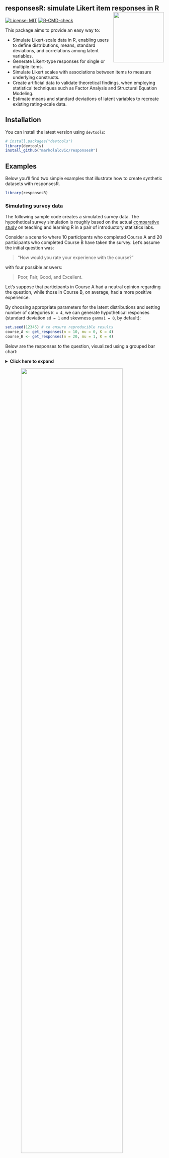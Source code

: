 
## responsesR: simulate Likert item responses in R <img src='./figures/logo.png' align="right" height="160" />

<!-- badges: start -->

[![License:
MIT](https://img.shields.io/badge/License-MIT-yellow.svg)](https://opensource.org/licenses/MIT)
[![R-CMD-check](https://github.com/markolalovic/responsesR/actions/workflows/R-CMD-check.yaml/badge.svg)](https://github.com/markolalovic/responsesR/actions/workflows/R-CMD-check.yaml)
<!-- badges: end -->

This package aims to provide an easy way to:

- Simulate Likert-scale data in R, enabling users to define
  distributions, means, standard deviations, and correlations among
  latent variables.
- Generate Likert-type responses for single or multiple items.
- Simulate Likert scales with associations between items to measure
  underlying constructs.
- Create artificial data to validate theoretical findings, when
  employing statistical techniques such as Factor Analysis and
  Structural Equation Modeling.
- Estimate means and standard deviations of latent variables to recreate
  existing rating-scale data.

## Installation

You can install the latest version using `devtools`:

``` r
# install.packages("devtools")
library(devtools)
install_github("markolalovic/responsesR")
```

## Examples

Below you’ll find two simple examples that illustrate how to create
synthetic datasets with responsesR.

``` r
library(responsesR)
```

### Simulating survey data

The following sample code creates a simulated survey data. The
hypothetical survey simulation is roughly based on the actual
[comparative study](https://arxiv.org/abs/2201.12960) on teaching and
learning R in a pair of introductory statistics labs.

Consider a scenario where 10 participants who completed Course A and 20
participants who completed Course B have taken the survey. Let’s assume
the initial question was:

> “How would you rate your experience with the course?”

with four possible answers:

> Poor, Fair, Good, and Excellent.

Let’s suppose that participants in Course A had a neutral opinion
regarding the question, while those in Course B, on average, had a more
positive experience.

By choosing appropriate parameters for the latent distributions and
setting number of categories `K = 4`, we can generate hypothetical
responses (standard deviation `sd = 1` and skewness `gamma1 = 0`, by
default):

``` r
set.seed(12345) # to ensure reproducible results
course_A <- get_responses(n = 10, mu = 0, K = 4)
course_B <- get_responses(n = 20, mu = 1, K = 4)
```

Below are the responses to the question, visualized using a grouped bar
chart:
<details>
<summary>
<b><a style="cursor: pointer;">Click here to expand </a></b>
</summary>

``` r
# To summarize the results, create a data frame from all responses.
K <- 4
ngroups <- 2
cats <- c("Poor", "Fair", "Good", "Excellent")
data <- data.frame(
  Course = rep(c("A", "B"), each=K),
  Response = factor(rep(cats, ngroups), levels=cats),
  Prop = c(get_prop_table(course_A, K), get_prop_table(course_B, K)))
data <- data[data$Prop > 0, ]
# > data
#   Course  Response Prop
# 1      A      Poor 0.30
# 2      A      Fair 0.20
# 3      A      Good 0.20
# 4      A Excellent 0.30
# 6      B      Fair 0.10
# 7      B      Good 0.25
# 8      B Excellent 0.65

# The results can then be visualized using a grouped bar chart.
xbreaks <- seq(from = 0, to = .8, length.out = 5)
xlimits <- c(0, max(data$Prop) + 0.01)
xlabs <- sapply(xbreaks, percentify)
data$Course <- factor(data$Course, levels = c("B", "A"))
p <- ggplot(data=data, aes(x=Prop, y=Response, fill=Course)) +
  geom_col(position=position_dodge2(preserve = "single", padding = 0)) +  
  scale_x_continuous(breaks = xbreaks, labels = xlabs, limits = xlimits) +  
  scale_y_discrete(limits = rev(levels(data$Response))) +
  scale_fill_manual("legend", 
                    values = c("#64BAAA", "#154E56"), 
                    labels = c("Course A", "Course B"),
                    limits = c("A", "B")) + 
  ggtitle("How would you rate your experience with the course?") +
  theme(text = element_text(size=10),
        axis.title.y = element_blank(),
        axis.title.x = element_blank(),
        legend.position = "bottom",
        legend.title = element_blank(),
        plot.title = element_text(size=11))
p
```

</details>
<p>
</p>

<img src="./figures/articles_courses_grouped_bar_chart-1.png" width="80%" style="display: block; margin: auto;" />

Suppose that the survey also asked the participants to rate their skills
on a 5-point Likert scale, ranging from 1 (very poor) to 5 (very good)
in:

- Programming,
- Searching Online,
- Solving Problems.

The survey was completed by the participants both before and after
taking the course for a pre and post-comparison. Suppose that
participants’ assessments of:

- Programming skills on average increased,
- Searching Online stayed about the same,
- Solving Problems increased in Course A, but decreased for participants
  in Course B.

Let’s simulate the survey data for this scenario (number of categories
is `K = 5` by default):

``` r
set.seed(12345) # to ensure reproducible results

# Pre- and post assessments of skills: 1, 2, 3 for course A
pre_A <- get_responses(n = 10, mu = c(-1, 0, 1))
post_A <- get_responses(n = 10, mu = c(0, 0, 2))

# Pre- and post assessments of skills: 1, 2, 3 for course B
pre_B <- get_responses(n = 20, mu = c(-1, 0, 1))
post_B <- get_responses(n = 20, mu = c(0, 0, 0)) # <-- decrease for skill 3
```

The grouped bar chart below displays the responses to Likert-scale
questions before and after taking the course:
<details>
<summary>
<b><a style="cursor: pointer;">Click here to expand </a></b>
</summary>

``` r
# To summarize the results, create a data frame from all responses.
data <- list(pre_A, post_A, pre_B, post_B)
items <- 6 # for 3 questions before and after
K <- 5 # for a 5-point Likert scale
skills <- c("Programming", "Searching online", "Solving problems")
questions <- rep(as.vector(sapply(skills, function(skill) rep(skill, K))), 4)
questions <- factor(questions, levels = skills)
data <- data.frame (
  Course = c(rep("Course A", items * K), rep("Course B", items * K)),
  Question = questions,
  Time = as.factor(rep(c(rep("before", 3*K), rep("after", 3*K)), 2)),
  resp = rep(rep(1:K, 3), length(data)),
  prop = as.vector(sapply(data, function(d) as.vector(t(get_prop_table(d, K))))))
# > head(data)
#     Course         Question   Time resp prop
# 1 Course A      Programming before    1  0.2
# 2 Course A      Programming before    2  0.4
# 3 Course A      Programming before    3  0.3
# 4 Course A      Programming before    4  0.0
# 5 Course A      Programming before    5  0.1
# 6 Course A Searching online before    1  0.1

# And visualize the results with a stacked bar chart:
data_pos <- data[data$resp >= 4, ]
data_neg <- data[data$resp <= 2, ]

data_neu <- data[data$resp == 3, ]
data_neu$prop <- data_neu$prop / 2

data_pos <- rbind(data_pos, data_neu)
data_pos$resp <- factor(data_pos$resp, levels = rev(1:5))

data_neg <- rbind(data_neg, data_neu)
data_neg$prop <- (-data_neg$prop)
data_neg$resp <- factor(data_neg$resp, levels = 1:5)

color_palette <- brewer.pal(n=5, name = "BrBG") 
color_palette[3] <- "#bababaff"
p <- ggplot(data = data_pos, aes(x = Time, y = prop, fill = resp)) +
  geom_col() +
  geom_col(data = data_neg) +
  coord_flip() +
  facet_nested(
    rows = vars(Question, Course), switch = "y",
    strip = strip_nested(size = "variable"),
    labeller = labeller(Question = label_wrap_gen(width = 10))
  ) +
  theme_bw() +
  theme(strip.placement = "outside") +
  theme(
    axis.ticks.x = element_blank(),
    axis.ticks.y = element_blank(),
    legend.position = "bottom",
    legend.title = element_blank(),
    text = element_text(size = 10),
    strip.text.y.left = element_text(angle = 0, size = 8),
    panel.spacing.y = unit(c(2, 5, 2, 5, 2), "mm")
  ) +
  xlab("") +
  ylab("Percentage") +
  scale_y_continuous(limits = c(-1, 1), 
                     breaks = seq(from = -1, to = 1, by = 0.5), 
                     labels = c(100, 50, 0, 50, 100)) + 
  scale_fill_manual("", breaks = 1:5, values = color_palette,
                      labels = c("Very poor", "Poor", "Fair", "Good", "Very good"))
p
```

</details>
<p>
</p>

<img src="./figures/articles_courses_stacked_bar_chart-1.png" width="80%" style="display: block; margin: auto;" />

### Replicating survey data

The following sample code covers the topic of replicating survey data in
order to create scale scores. For this, we will use part of [bfi
dataset](https://search.r-project.org/CRAN/refmans/psych/html/bfi.html)
from package psych. In particular, only the first 5 items A1-A5
corresponding to agreeableness and attribute gender:

``` r
library(psych)
avars <- c("A1", "A2", "A3", "A4", "A5")
data <- bfi[, c(avars, "gender")]
```

Each item was answered on a six point scale ranging from 1 (very
inaccurate), to 6 (very accurate) and the size of the female and male
samples were 1881 and 919 respectively:
<details>
<summary>
<b><a style="cursor: pointer;">Click here to expand </a></b>
</summary>

``` r
# Males = 1, Females = 2.
mapdf <- data.frame(old = 1:2, new = c("Male", "Female"))
data$gender <- mapdf$new[match(data$gender, mapdf$old)]

# Impute the missing values.
for (avar in avars) {
  data[, avar][is.na(data[, avar])] <- median(data[, avar], na.rm=TRUE)
}
knitr::kable(head(data), format="html")
table(data$gender)
```

</details>
<p>
</p>
<table>
<thead>
<tr>
<th style="text-align:left;">
</th>
<th style="text-align:right;">
A1
</th>
<th style="text-align:right;">
A2
</th>
<th style="text-align:right;">
A3
</th>
<th style="text-align:right;">
A4
</th>
<th style="text-align:right;">
A5
</th>
<th style="text-align:left;">
gender
</th>
</tr>
</thead>
<tbody>
<tr>
<td style="text-align:left;">
61617
</td>
<td style="text-align:right;">
2
</td>
<td style="text-align:right;">
4
</td>
<td style="text-align:right;">
3
</td>
<td style="text-align:right;">
4
</td>
<td style="text-align:right;">
4
</td>
<td style="text-align:left;">
Male
</td>
</tr>
<tr>
<td style="text-align:left;">
61618
</td>
<td style="text-align:right;">
2
</td>
<td style="text-align:right;">
4
</td>
<td style="text-align:right;">
5
</td>
<td style="text-align:right;">
2
</td>
<td style="text-align:right;">
5
</td>
<td style="text-align:left;">
Female
</td>
</tr>
<tr>
<td style="text-align:left;">
61620
</td>
<td style="text-align:right;">
5
</td>
<td style="text-align:right;">
4
</td>
<td style="text-align:right;">
5
</td>
<td style="text-align:right;">
4
</td>
<td style="text-align:right;">
4
</td>
<td style="text-align:left;">
Female
</td>
</tr>
<tr>
<td style="text-align:left;">
61621
</td>
<td style="text-align:right;">
4
</td>
<td style="text-align:right;">
4
</td>
<td style="text-align:right;">
6
</td>
<td style="text-align:right;">
5
</td>
<td style="text-align:right;">
5
</td>
<td style="text-align:left;">
Female
</td>
</tr>
<tr>
<td style="text-align:left;">
61622
</td>
<td style="text-align:right;">
2
</td>
<td style="text-align:right;">
3
</td>
<td style="text-align:right;">
3
</td>
<td style="text-align:right;">
4
</td>
<td style="text-align:right;">
5
</td>
<td style="text-align:left;">
Male
</td>
</tr>
<tr>
<td style="text-align:left;">
61623
</td>
<td style="text-align:right;">
6
</td>
<td style="text-align:right;">
6
</td>
<td style="text-align:right;">
5
</td>
<td style="text-align:right;">
6
</td>
<td style="text-align:right;">
5
</td>
<td style="text-align:left;">
Female
</td>
</tr>
</tbody>
</table>

    #> 
    #> Female   Male 
    #>   1881    919

Separate the items into two groups according to their gender.

``` r
items_M <- data[data$gender == "Male", avars]
items_F <- data[data$gender == "Female", avars]
```

To reproduce the items, start by estimating the parameters of the latent
variables, assuming they are normal (`gamma1 = 0` by default) and
providing the number of possible response categories `K = 6`:

``` r
params_M <- estimate_parameters(data = items_M, K = 6)
params_F <- estimate_parameters(data = items_F, K = 6)
params_M
#>          items
#> estimates         A1         A2         A3         A4         A5
#>        mu -0.6618876  0.8649575  0.7645033  0.8412600  0.7734527
#>        sd  1.0967866  0.7925097  0.8540241  1.1957912  0.8910793
params_F
#>          items
#> estimates         A1         A2         A3         A4         A5
#>        mu -1.1272393  1.1838317  1.0758738  1.3342088  0.9543986
#>        sd  1.1582560  0.7762984  0.8187612  1.4088157  0.8493250
```

Then, generate new responses to the items using the estimated parameters
and correlations:

``` r
set.seed(12345) # to ensure reproducible results

new_items_M <- get_responses(n = nrow(items_M), 
                             mu = params_M["mu", ], 
                             sd = params_M["sd", ],
                             K = 6,
                             R = cor(items_M))

new_items_F <- get_responses(n = nrow(items_F), 
                             mu = params_F["mu", ],
                             sd = params_F["sd", ],
                             K = 6,
                             R = cor(items_F))
```

To compare the results, we can plot the correlations matrix with bar
charts on the diagonal:
<img src="./figures/articles_agree_items_correlations_comparison-1.png" width="80%" style="display: block; margin: auto;" />

The next step would be to create agreeableness scale scores for both
groups of participants, by taking the average of these 5 items and
visualize the results with a grouped boxplot:
<details>
<summary>
<b><a style="cursor: pointer;">Click here to expand </a></b>
</summary>

``` r
# Combine new items and gender in new_data data frame.
new_data <- data.frame(rbind(new_items_M, new_items_F))
new_data$gender <- c(rep("Male", nrow(items_M)), rep("Female", nrow(items_F)))
head(new_data)

# We also need to reverse the first item because it has negative correlations
data$A1 <- (min(data$A1) + max(data$A1)) - data$A1
new_data$Y1 <- (min(new_data$Y1) + max(new_data$Y1)) - new_data$Y1

# Create agreeableness scale scores
data$agreeable <- rowMeans(data[, avars])
new_data$agreeable <- rowMeans(new_data[, c("Y1", "Y2", "Y3", "Y4", "Y5")])

# And visualize the results with a grouped boxplot.
scale_boxplot <- function(data, title="") {
  xbreaks <- seq(from = 2, to = 6, length.out = 3)
  p <- ggplot(data, aes(x = agreeable, y = gender)) + 
    geom_boxplot() +
    scale_x_continuous(breaks = xbreaks) +
    ggtitle(title) +
    theme(text = element_text(size = 8),
          plot.title = element_text(size=10),          
          axis.title.y = element_blank())
  return(p)
}
p1 <- scale_boxplot(data, "Agreeableness in men and women")
p2 <- scale_boxplot(new_data, "Reproduced agreeableness in men and women")
plot_grid(p1, p2,  nrow = 2)
```

</details>
<p>
</p>

<img src="./figures/articles_agreeableness_grouped_boxplot-1.png" width="60%" style="display: block; margin: auto;" />

## Dependency statement

To maintain a lightweight package, responsesR only imports
[mvtnorm](https://cran.r-project.org/web/packages/mvtnorm/index.html),
along with the standard R packages stats and graphics, which are
typically included in R releases. An additional suggested dependency is
the package [sn](https://cran.r-project.org/web/packages/sn/index.html),
necessary only for generating random responses from correlated Likert
items with multivariate skew normal latent distribution. However, the
package prompts the user to install this dependency during interactive
sessions.

## Simulation design

Simulating Likert item responses begins by selecting a continuous
distribution, which is then transformed into a discrete probability
distribution using a method called discretization. This process is
illustrated in Figure 2.

<div class="figure" style="text-align: center">

<img src="./figures/simulation_process.png" alt="Figure 2: Flow diagram of the simulation process." width="70%" />
<p class="caption">
Figure 2: Flow diagram of the simulation process.
</p>

</div>

The transformation is visually depicted in Figures 3 and 4. These
figures show the densities of normally distributed X1 and X2 in Figure
3A and skew normally distributed X1 and X2 with skewness `gamma1 = -0.6`
in Figure 4A. Corresponding discrete probability distributions of Y1 and
Y2 with `K = 5` categories are presented in Figures 3B and 4B.

<div class="figure" style="text-align: center">

<img src="./figures/mapping_normal.png" alt="Figure 3: Relationship between normally distributed X and responses Y." width="80%" />
<p class="caption">
Figure 3: Relationship between normally distributed X and responses Y.
</p>

</div>

<div class="figure" style="text-align: center">

<img src="./figures/mapping_skew.png" alt="Figure 4: Relationship between skew normal X with gamma1 = -0.6, and responses Y." width="80%" />
<p class="caption">
Figure 4: Relationship between skew normal X with gamma1 = -0.6, and
responses Y.
</p>

</div>
